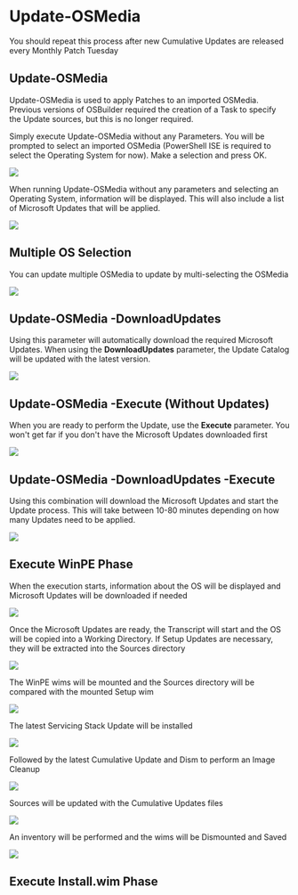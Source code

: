 # Update-OSMedia

You should repeat this process after new Cumulative Updates are released every Monthly Patch Tuesday

## Update-OSMedia

Update-OSMedia is used to apply Patches to an imported OSMedia.  Previous versions of OSBuilder required the creation of a Task to specify the Update sources, but this is no longer required.

Simply execute Update-OSMedia without any Parameters.  You will be prompted to select an imported OSMedia \(PowerShell ISE is required to select the Operating System for now\).  Make a selection and press OK.

![](../../.gitbook/assets/2018-09-14_0-13-20.png)

When running Update-OSMedia without any parameters and selecting an Operating System, information will be displayed.  This will also include a list of Microsoft Updates that will be applied.

![](../../.gitbook/assets/2018-09-14_0-22-06.png)

## Multiple OS Selection

You can update multiple OSMedia to update by multi-selecting the OSMedia

![](../../.gitbook/assets/2018-09-12_11-19-45.png)

## Update-OSMedia -DownloadUpdates

Using this parameter will automatically download the required Microsoft Updates.  When using the **DownloadUpdates** parameter, the Update Catalog will be updated with the latest version.

![](../../.gitbook/assets/2018-09-14_0-29-33.png)

## Update-OSMedia -Execute \(Without Updates\)

When you are ready to perform the Update, use the **Execute** parameter.  You won't get far if you don't have the Microsoft Updates downloaded first

![](../../.gitbook/assets/2018-09-14_0-30-50.png)

## Update-OSMedia -DownloadUpdates -Execute

Using this combination will download the Microsoft Updates and start the Update process.  This will take between 10-80 minutes depending on how many Updates need to be applied.

![](../../.gitbook/assets/2018-09-14_0-40-13.png)

## Execute WinPE Phase

When the execution starts, information about the OS will be displayed and Microsoft Updates will be downloaded if needed

![](../../.gitbook/assets/2018-09-14_2-06-48.png)

Once the Microsoft Updates are ready, the Transcript will start and the OS will be copied into a Working Directory.  If Setup Updates are necessary, they will be extracted into the Sources directory

![](../../.gitbook/assets/2018-09-14_2-08-22.png)

The WinPE wims will be mounted and the Sources directory will be compared with the mounted Setup wim

![](../../.gitbook/assets/2018-09-14_2-12-33%20%281%29.png)

The latest Servicing Stack Update will be installed

![](../../.gitbook/assets/2018-09-14_2-12-33ssu.png)

Followed by the latest Cumulative Update and Dism to perform an Image Cleanup

![](../../.gitbook/assets/2018-09-14_2-12-33cu.png)

Sources will be updated with the Cumulative Updates files

![](../../.gitbook/assets/2018-09-14_2-12-33sources.png)

An inventory will be performed and the wims will be Dismounted and Saved

![](../../.gitbook/assets/2018-09-14_2-12-33dismount.png)

## Execute Install.wim Phase



